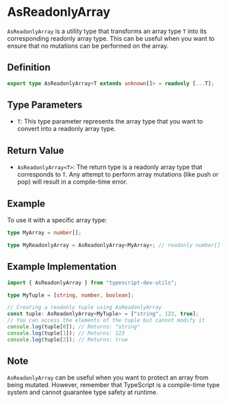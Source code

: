 # AsReadonlyArray
`AsReadonlyArray` is a utility type that transforms an array type `T` into its corresponding readonly array type. This can be useful when you want to ensure that no mutations can be performed on the array.

## Definition
```typescript
export type AsReadonlyArray<T extends unknown[]> = readonly [...T];
```

## Type Parameters
- `T`: This type parameter represents the array type that you want to convert into a readonly array type.

## Return Value
- `AsReadonlyArray<T>`: The return type is a readonly array type that corresponds to `T`. Any attempt to perform array mutations (like push or pop) will result in a compile-time error.

## Example
To use it with a specific array type:
```typescript
type MyArray = number[];

type MyReadonlyArray = AsReadonlyArray<MyArray>; // readonly number[]
```

## Example Implementation
```typescript
import { AsReadonlyArray } from "typescript-dev-utils";

type MyTuple = [string, number, boolean];

// Creating a readonly tuple using AsReadonlyArray
const tuple: AsReadonlyArray<MyTuple> = ["string", 123, true];
// You can access the elements of the tuple but cannot modify it
console.log(tuple[0]); // Returns: "string"
console.log(tuple[1]); // Returns: 123
console.log(tuple[2]); // Returns: true
```

## Note
`AsReadonlyArray` can be useful when you want to protect an array from being mutated. However, remember that TypeScript is a compile-time type system and cannot guarantee type safety at runtime.